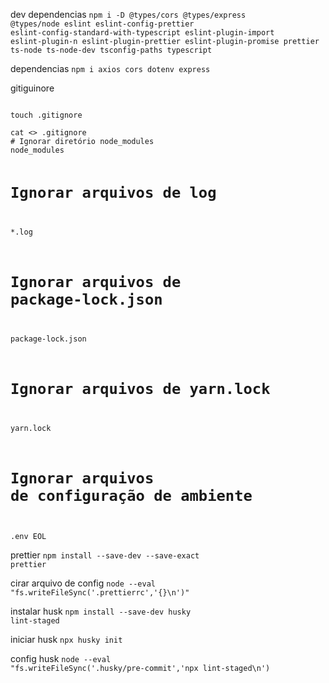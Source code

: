 dev dependencias
<code>npm i -D @types/cors @types/express @types/node  eslint eslint-config-prettier eslint-config-standard-with-typescript eslint-plugin-import eslint-plugin-n eslint-plugin-prettier eslint-plugin-promise prettier ts-node ts-node-dev tsconfig-paths typescript</code>

dependencias
<code>npm i axios cors dotenv express</code>

gitiguinore

<code>
touch .gitignore
</code>

<code>
cat <<EOL >> .gitignore
# Ignorar diretório node_modules
node_modules

# Ignorar arquivos de log
*.log

# Ignorar arquivos de package-lock.json
package-lock.json

# Ignorar arquivos de yarn.lock
yarn.lock

# Ignorar arquivos de configuração de ambiente
.env
EOL
</code>

prettier
<code>npm install --save-dev --save-exact prettier</code>

cirar arquivo de config
<code>node --eval "fs.writeFileSync('.prettierrc','{}\n')"</code>

instalar husk
<code>npm install --save-dev husky lint-staged</code>

iniciar husk
<code>npx husky init</code>

config husk
<code>node --eval "fs.writeFileSync('.husky/pre-commit','npx lint-staged\n')</code>
